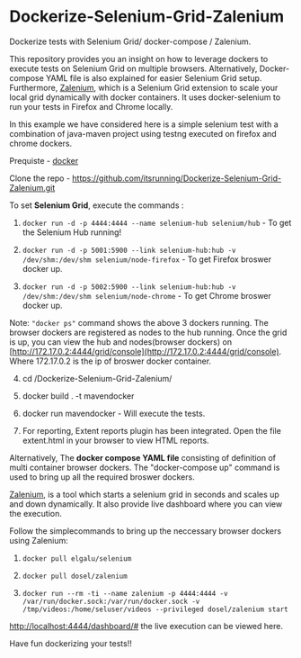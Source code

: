 # Dockerize-Selenium-Grid-Zalenium

Dockerize tests with Selenium Grid/ docker-compose / Zalenium.

This repository provides you an insight on how to leverage dockers to execute tests on Selenium Grid on multiple browsers. Alternatively, Docker-compose YAML file is also explained for easier Selenium Grid setup. Furthermore, [Zalenium](https://github.com/zalando/zalenium), which is a Selenium Grid extension to scale your local grid dynamically with docker containers. It uses docker-selenium to run your tests in Firefox and Chrome locally.

In this example we have considered here is a simple selenium test with a combination of java-maven project using testng executed on firefox and chrome dockers.

Prequiste - [docker](https://www.docker.com/products/docker-desktop)

Clone the repo - https://github.com/itsrunning/Dockerize-Selenium-Grid-Zalenium.git

To set **Selenium Grid**, execute the commands :

1.  `docker run -d -p 4444:4444 --name selenium-hub selenium/hub` - To get the Selenium Hub running!

2.  `docker run -d -p 5001:5900 --link selenium-hub:hub -v /dev/shm:/dev/shm selenium/node-firefox` - To get Firefox broswer docker up.

3.  `docker run -d -p 5002:5900 --link selenium-hub:hub -v /dev/shm:/dev/shm selenium/node-chrome` - To get Chrome broswer docker up.


Note: `"docker ps"` command shows the above 3 dockers running. The browser dockers are registered as nodes to the hub running. Once the grid is up, you can view the hub and nodes(browser dockers) on  [http://172.17.0.2:4444/grid/console](http://172.17.0.2:4444/grid/console). Where 172.17.0.2 is the ip of broswer docker container.

4.  cd /Dockerize-Selenium-Grid-Zalenium/

5.  docker build . -t mavendocker

6.  docker run mavendocker - Will execute the tests.

7.  For reporting, Extent reports plugin has been integrated. Open the file extent.html in your browser to view HTML reports.


Alternatively, The ****docker compose** YAML file** consisting of definition of multi container browser dockers. The "docker-compose up" command is used to bring up all the required broswer dockers.

[Zalenium](https://github.com/zalando/zalenium), is a tool which starts a selenium grid in seconds and scales up and down dynamically. It also provide live dashboard where you can view the execution.

Follow the simplecommands to bring up the neccessary browser dockers using Zalenium:

1. `docker pull elgalu/selenium`

2. `docker pull dosel/zalenium`

3. `docker run --rm -ti --name zalenium -p 4444:4444
-v /var/run/docker.sock:/var/run/docker.sock
-v /tmp/videos:/home/seluser/videos
--privileged dosel/zalenium start`


[http://localhost:4444/dashboard/#](http://localhost:4444/dashboard/#)  the live execution can be viewed here.

Have fun dockerizing your tests!!